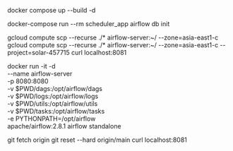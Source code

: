 docker compose up --build -d

docker-compose run --rm scheduler_app airflow db init

gcloud compute scp --recurse ./* airflow-server:~/ --zone=asia-east1-c
gcloud compute scp --recurse ./* airflow-server:~/ --zone=asia-east1-c --project=solar-457715
curl localhost:8081

docker run -it -d \
    --name airflow-server \
    -p 8080:8080 \
    -v $PWD/dags:/opt/airflow/dags \
    -v $PWD/logs:/opt/airflow/logs \
    -v $PWD/utils:/opt/airflow/utils \
    -v $PWD/tasks:/opt/airflow/tasks \
    -e PYTHONPATH=/opt/airflow \
    apache/airflow:2.8.1 airflow standalone

git fetch origin
git reset --hard origin/main
curl localhost:8081